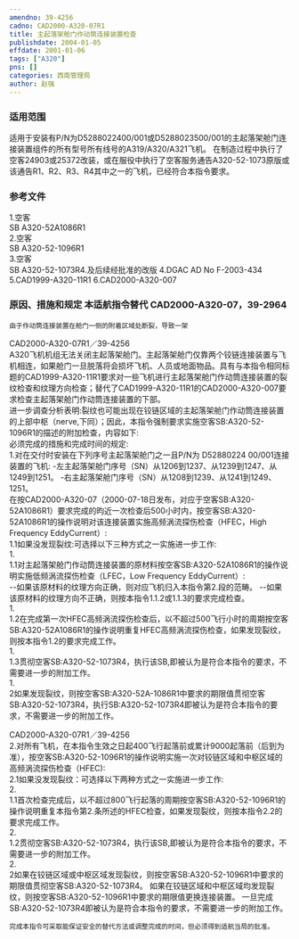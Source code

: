 ```yaml
---
amendno: 39-4256  
cadno: CAD2000-A320-07R1  
title: 主起落架舱门作动筒连接装置检查  
publishdate: 2004-01-05  
effdate: 2001-01-06  
tags: ["A320"]  
pns: []  
categories: 西南管理局  
author: 赵强  
---
```

  
### 适用范围  
适用于安装有P/N为D5288022400/001或D5288023500/001的主起落架舱门连接装置组件的所有型号所有线号的A319/A320/A321飞机。
在制造过程中执行了空客24903或25372改装，或在服役中执行了空客服务通告A320-52-1073原版或该通告R1、R2、R3、R4其中之一的飞机，已经符合本指令要求。  
  
<!--more-->  
### 参考文件  
1.空客  
 SB A320-52A1086R1  
2.空客  
SB A320-52-1096R1  
3.空客  
SB A320-52-1073R4.及后续经批准的改版 4.DGAC AD No F-2003-434 5.CAD1999-A320-11R1 6.CAD2000-A320-007  
  
### 原因、措施和规定 本适航指令替代 CAD2000-A320-07，39-2964  
    由于作动筒连接装置在舱门一侧的附着区域处断裂，导致一架  
  CAD2000-A320-07R1／39-4256  
A320飞机机组无法关闭主起落架舱门。主起落架舱门仅靠两个铰链连接装置与飞机相连，如果舱门一旦脱落将会损坏飞机、人员或地面物品。具有与本指令相同标题的CAD1999-A320-11R1要求对一些飞机进行主起落架舱门作动筒连接装置的裂纹检查和纹理方向检查；替代了CAD1999-A320-11R1的CAD2000-A320-007要求检查主起落架舱门作动筒连接装置的下部。  
进一步调查分析表明:裂纹也可能出现在铰链区域的主起落架舱门作动筒连接装置的上部中枢（nerve,下同）；因此，本指令强制要求实施空客SB:A320-52-1096R1的描述的附加检查，内容如下:  
    必须完成的措施和完成时间的规定:  
    1.对在交付时安装在下列序号主起落架舱门之一且P/N为 D52880224 00/001连接装置的飞机: -左主起落架舱门序号（SN）从1206到1237、从1239到1247、从1249到1251。 -右主起落架舱门序号（SN）从1208到1239、从1241到1249、1251。  
在按CAD2000-A320-07（2000-07-18日发布，对应于空客SB:A320-52A1086R1）要求完成的昀近一次检查后500小时内，按空客SB:A320-52A1086R1的操作说明对该连接装置实施高频涡流探伤检查（HFEC，High Frequency EddyCurrent）:  
1.1如果没发现裂纹:可选择以下三种方式之一实施进一步工作:  
1.  
1.1对主起落架舱门作动筒连接装置的原材料按空客SB:A320-52A1086R1的操作说明实施低频涡流探伤检查（LFEC，Low Frequency EddyCurrent）:  
--如果该原材料的纹理方向正确，则对应飞机归入本指令第2.段的范畴。 --如果该原材料的纹理方向不正确，则按本指令1.1.2或1.1.3的要求完成检查。  
1.  
1.2在完成第一次HFEC高频涡流探伤检查后，以不超过500飞行小时的周期按空客SB:A320-52A1086R1的操作说明重复HFEC高频涡流探伤检查，如果发现裂纹，则按本指令1.2的要求完成工作。  
1.  
1.3贯彻空客SB:A320-52-1073R4，执行该SB,即被认为是符合本指令的要求，不需要进一步的附加工作。  
1.  
2如果发现裂纹，则按空客SB:A320-52A-1086R1中要求的期限值贯彻空客SB:A320-52-1073R4，执行SB:A320-52-1073R4即被认为是符合本指令的要求，不需要进一步的附加工作。  
  
  CAD2000-A320-07R1／39-4256  
    2.对所有飞机，在本指令生效之日起400飞行起落前或累计9000起落前（后到为准），按空客SB:A320-52-1096R1的操作说明实施一次对铰链区域和中枢区域的高频涡流探伤检查（HFEC):  
2.1如果没发现裂纹：可选择以下两种方式之一实施进一步工作:  
2.  
1.1首次检查完成后，以不超过800飞行起落的周期按空客SB:A320-52-1096R1的操作说明重复本指令第2.条所述的HFEC检查，如果发现裂纹，则按本指令2.2的要求完成工作。  
2.  
1.2贯彻空客SB:A320-52-1073R4，执行该SB,即被认为是符合本指令的要求，不需要进一步的附加工作。  
2.  
2如果在铰链区域或中枢区域发现裂纹，则按空客SB:A320-52-1096R1中要求的期限值贯彻空客SB:A320-52-1073R4。 如果在铰链区域和中枢区域均发现裂纹，则按空客SB:A320-52-1096R1中要求的期限值更换连接装置。     一旦完成SB:A320-52-1073R4即被认为是符合本指令的要求，不需要进一步的附加工作。  
  
    完成本指令可采取能保证安全的替代方法或调整完成的时间，但必须得到适航当局的批准。  
